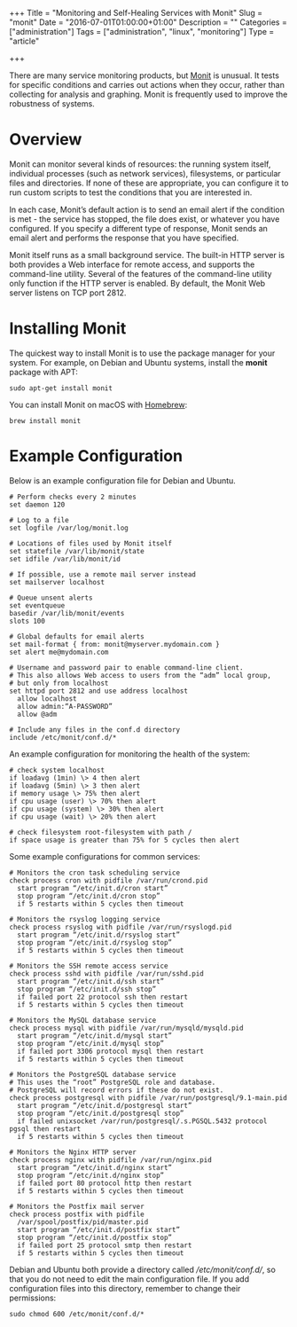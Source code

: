 +++
Title = "Monitoring and Self-Healing Services with Monit"
Slug = "monit"
Date = "2016-07-01T01:00:00+01:00"
Description = ""
Categories = ["administration"]
Tags = ["administration", "linux", "monitoring"]
Type = "article"

+++


There are many service monitoring products, but
[Monit](http://mmonit.com/monit/) is unusual. It tests for specific
conditions and carries out actions when they occur, rather than
collecting for analysis and graphing. Monit is frequently used to
improve the robustness of systems.

<!--more-->

# Overview #

Monit can monitor several kinds of resources: the running system itself,
individual processes (such as network services), filesystems, or
particular files and directories. If none of these are appropriate, you
can configure it to run custom scripts to test the conditions that you
are interested in.

In each case, Monit’s default action is to send an email alert if the
condition is met - the service has stopped, the file does exist, or
whatever you have configured. If you specify a different type of
response, Monit sends an email alert and performs the response that you
have specified.

Monit itself runs as a small background service. The built-in HTTP
server is both provides a Web interface for remote access, and supports
the command-line utility. Several of the features of the command-line
utility only function if the HTTP server is enabled. By default, the
Monit Web server listens on TCP port 2812.

# Installing Monit #

The quickest way to install Monit is to use the package manager for your
system. For example, on Debian and Ubuntu systems, install the **monit**
package with APT:

    sudo apt-get install monit

You can install Monit on macOS with [Homebrew](http://mxcl.github.com/homebrew/):

    brew install monit

# Example Configuration #

Below is an example configuration file for Debian and Ubuntu.

    # Perform checks every 2 minutes
    set daemon 120

    # Log to a file
    set logfile /var/log/monit.log

    # Locations of files used by Monit itself
    set statefile /var/lib/monit/state
    set idfile /var/lib/monit/id

    # If possible, use a remote mail server instead
    set mailserver localhost

    # Queue unsent alerts
    set eventqueue
    basedir /var/lib/monit/events
    slots 100

    # Global defaults for email alerts
    set mail-format { from: monit@myserver.mydomain.com }
    set alert me@mydomain.com

    # Username and password pair to enable command-line client.
    # This also allows Web access to users from the “adm” local group,
    # but only from localhost
    set httpd port 2812 and use address localhost
      allow localhost
      allow admin:“A-PASSWORD”
      allow @adm

    # Include any files in the conf.d directory
    include /etc/monit/conf.d/*

An example configuration for monitoring the health of the system:

    # check system localhost
    if loadavg (1min) \> 4 then alert
    if loadavg (5min) \> 3 then alert
    if memory usage \> 75% then alert
    if cpu usage (user) \> 70% then alert
    if cpu usage (system) \> 30% then alert
    if cpu usage (wait) \> 20% then alert

    # check filesystem root-filesystem with path /
    if space usage is greater than 75% for 5 cycles then alert

Some example configurations for common services:

    # Monitors the cron task scheduling service
    check process cron with pidfile /var/run/crond.pid
      start program “/etc/init.d/cron start”
      stop program “/etc/init.d/cron stop”
      if 5 restarts within 5 cycles then timeout

    # Monitors the rsyslog logging service
    check process rsyslog with pidfile /var/run/rsyslogd.pid
      start program “/etc/init.d/rsyslog start”
      stop program “/etc/init.d/rsyslog stop”
      if 5 restarts within 5 cycles then timeout

    # Monitors the SSH remote access service
    check process sshd with pidfile /var/run/sshd.pid
      start program “/etc/init.d/ssh start”
      stop program “/etc/init.d/ssh stop”
      if failed port 22 protocol ssh then restart
      if 5 restarts within 5 cycles then timeout

    # Monitors the MySQL database service
    check process mysql with pidfile /var/run/mysqld/mysqld.pid
      start program “/etc/init.d/mysql start”
      stop program “/etc/init.d/mysql stop”
      if failed port 3306 protocol mysql then restart
      if 5 restarts within 5 cycles then timeout

    # Monitors the PostgreSQL database service
    # This uses the “root” PostgreSQL role and database.
    # PostgreSQL will record errors if these do not exist.
    check process postgresql with pidfile /var/run/postgresql/9.1-main.pid
      start program “/etc/init.d/postgresql start”
      stop program “/etc/init.d/postgresql stop”
      if failed unixsocket /var/run/postgresql/.s.PGSQL.5432 protocol pgsql then restart
      if 5 restarts within 5 cycles then timeout

    # Monitors the Nginx HTTP server
    check process nginx with pidfile /var/run/nginx.pid
      start program “/etc/init.d/nginx start”
      stop program “/etc/init.d/nginx stop”
      if failed port 80 protocol http then restart
      if 5 restarts within 5 cycles then timeout

    # Monitors the Postfix mail server
    check process postfix with pidfile
      /var/spool/postfix/pid/master.pid
      start program “/etc/init.d/postfix start”
      stop program “/etc/init.d/postfix stop”
      if failed port 25 protocol smtp then restart
      if 5 restarts within 5 cycles then timeout

Debian and Ubuntu both provide a directory called */etc/monit/conf.d/*,
so that you do not need to edit the main configuration file. If you add
configuration files into this directory, remember to change their
permissions:

    sudo chmod 600 /etc/monit/conf.d/*
